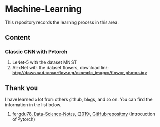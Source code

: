 # Machine-Learning
This repository records the learning process in this area.
## Content
### Classic CNN with Pytorch
1. LeNet-5 with the dataset MNIST <br>
2. AlexNet with the dataset flowers, download link: http://download.tensorflow.org/example_images/flower_photos.tgz

## Thank you
I have learned a lot from others github, blogs, and so on. You can find the information in the list below.
1. [fengdu78, Data-Science-Notes, (2019), GitHub repository](https://github.com/fengdu78/Data-Science-Notes) (Introduction of Pytorch)
